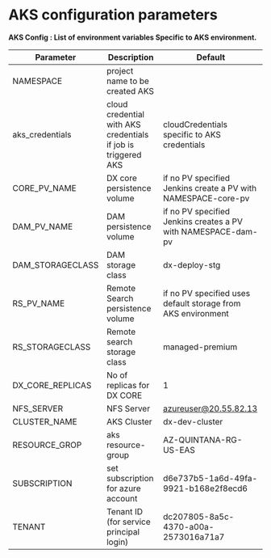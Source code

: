 # AKS configuration parameters

**AKS Config :
    List of environment variables Specific to AKS environment.**

| Parameter | Description | Default |
|--|--|--|
|NAMESPACE|project name to be created AKS|
|aks_credentials|cloud credential with AKS credentials if job is triggered AKS|cloudCredentials specific to AKS credentials|
|CORE_PV_NAME| DX core persistence volume |if no PV specified Jenkins create a PV with NAMESPACE-core-pv|
|DAM_PV_NAME|DAM persistence volume|if no PV specified Jenkins creates a PV with  NAMESPACE-dam-pv|
|DAM_STORAGECLASS|DAM storage class|dx-deploy-stg|
|RS_PV_NAME|Remote Search persistence volume |if no PV specified uses default storage from AKS environment|
|RS_STORAGECLASS|Remote search storage class|managed-premium|
|DX_CORE_REPLICAS|No of replicas for DX CORE |1|
|NFS_SERVER| NFS Server |azureuser@20.55.82.13|
|CLUSTER_NAME|AKS Cluster|dx-dev-cluster|
|RESOURCE_GROP|aks resource-group |AZ-QUINTANA-RG-US-EAS|
|SUBSCRIPTION|set subscription for azure account | d6e737b5-1a6d-49fa-9921-b168e2f8ecd6|
|TENANT|Tenant ID (for service principal login) |dc207805-8a5c-4370-a00a-2573016a71a7
